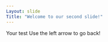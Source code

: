 ```yaml
---
Layout: slide
Title: "Welcome to our second slide!"
---
```

Your test
Use the left arrow to go back!

